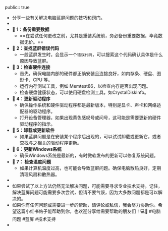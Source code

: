 public:: true

- 分享一些有关解决电脑蓝屏问题的技巧和窍门。
-
- 🔵 **1：备份重要数据**
	- ==在尝试任何更改之前，尤其是重装系统前，务必备份重要数据，毕竟数据无价。==
- 🔵 **2：查找蓝屏错误代码**
	- 一般蓝屏发生时，会显示一个`错误代码`，可以搜索这个代码确认具体是什么原因导致蓝屏。
- 🔵 **3：检查硬件连接**
	- 首先，确保电脑内部的硬件都正确安装且连接良好，如内存条、硬盘、图形卡、CPU 等。
	- 运行内存测试工具，例如 Memtest86，以检查内存是否出现问题。
	- 检查硬盘健康状态，可以使用硬盘检测工具，如CrystalDiskInfo。
- 🔵 **4：更新驱动程序**
	- 确保操作系统和硬件驱动程序都是最新版本，特别是显卡、声卡和网络适配器的驱动程序。
	- 打开设备管理器，如果出现黄色感叹号或问号，这可能是需要更新的硬件驱动程序的指示。
- 🔵 **5：卸载或更新软件**
	- 如果蓝屏问题是在安装某个程序后出现的，可以试试卸载或更新它，或者查找与之相关的驱动程序更新。
- 🔵 **6：更新Windows系统**
	- 确保Windows系统是最新的，有时微软发布的更新可以修复系统问题。
- 🔵 **7： 检查温度问题**
	- 如果计算机温度过高，也可能会导致蓝屏问题。确保电脑散热良好，定期清理风扇和散热器。
-
- 如果尝试了以上方法仍然无法解决问题，可能需要寻求专业技术支持。记住，解决蓝屏问题可能需要多次尝试，但请不要气馁，因为大多数问题都是可以解决的。
- 如果你有任何问题或需要进一步的帮助，请评论或私信，我会尽力协助你。希望这篇小红书帖子能帮助到你，也欢迎分享给需要帮助的朋友们！💻🔧 #电脑问题 #蓝屏 #技术支持
-